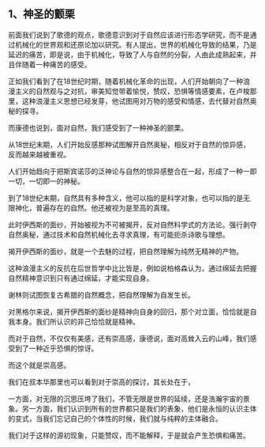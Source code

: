<h2>1、神圣的颤栗</h2><p data-pid="dDSpBZ86">前面我们说到了歌德的观点，歌德意识到对于自然应该进行形态学研究，而不是通过机械化的世界观和还原论加以研究。有人提出，世界的机械化导致的结果，乃是延迟的痛苦，即是说，由于机械化，导致了人与自然的分裂，人由此成熟起来，并且伴随着一种痛苦的感受。</p><p data-pid="aDGRrBi8">正如我们看到了在18世纪时期，随着机械化革命的出现，人们开始朝向了一种浪漫主义的自然观与之对抗，审美知觉带着愉悦，赞叹，恐惧等情感要素，在卢梭那里，这种浪漫主义思想已经发芽，他试图用对万物的感受和情感，去代替对自然奥秘的探寻。</p><p data-pid="WLgHJGXX">而康德也说到，面对自然，我们感受到了一种神圣的颤栗。</p><p data-pid="HVOG7Weh">从18世纪末期，人们开始反感那种试图解开自然奥秘，相反对于自然的惊异感，反而越来越被重视。</p><p data-pid="aO5B4k-p">人们开始趋向于把斯宾诺莎的泛神论与自然的惊异感整合在一起，形成了一种一即一切，一切即一的神秘。</p><p data-pid="d_YvjjxB">到了18世纪末期，自然具有多种含义，他可以指的是科学对象，也可以指的是无限神化，普遍存在的自然。他还被视为是至高的真理。</p><p data-pid="LEmV-JPq">此时伊西斯的面纱，开始被视为不可被揭开，反对自然科学式的方法论。强行剥夺自然奥秘，通过技术和自然机械化去寻求真理，有可能扼杀诗歌与理想。</p><p data-pid="Bhrb9Tww">揭开伊西斯的面纱，就是一个去魅的过程，把自然理解为纯然无精神的产物。</p><p data-pid="k1Tg4Dy5">这种浪漫主义的反抗在后世哲学中比比皆是，例如说柏格森认为，通过绵延去把握自然精神意识到只有通过绵延，才能实现自身。</p><p data-pid="lqHwvEuJ">谢林则试图恢复古希腊的自然概念，把自然理解为自发生长。</p><p data-pid="JXNXhnzR">对黑格尔来说，揭开伊西斯的面纱是精神向自身的回归，那个对立面，恰恰就是自我本身。我们所认识的非己恰恰就是精神。</p><p data-pid="gdT09c9A">而对于自然，不仅仅有美感，还有崇高感，康德说，面对高耸入云的山峰，我们感受到了一种近乎恐惧的惊讶。</p><p data-pid="P5oVFaM4">而这个就是崇高感。</p><p data-pid="-QvfARE9">我们在叔本华那里也可以看到对于崇高的探讨，其长处在于，</p><p data-pid="5tzWje3F">一方面，对无限的沉思压垮了我们，不管无限是世界的延续，还是浩瀚宇宙的景象。另一方面，我们认识到所有的世界都只是我们的表象，他们是永恒的认识主体的变式，当我们忘记自己的个体性的时候，我们就与纯粹的主体融合。</p><p data-pid="NZFoXMhi">我们对于这样的源初现象，只能赞叹，而不能解释，于是就会产生恐惧和痛苦。</p><p></p><p></p><p></p><p></p><p></p><p></p><p></p><p></p><p></p><p></p>